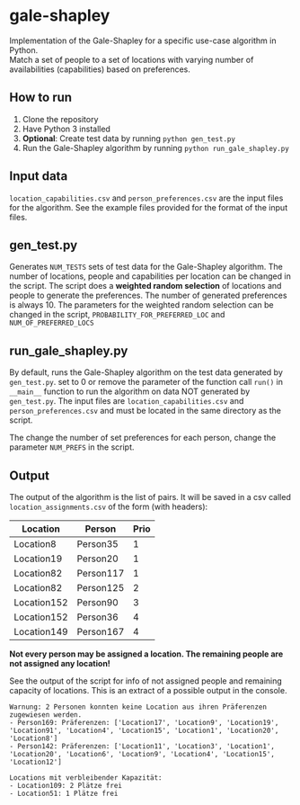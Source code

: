 # gale-shapley
Implementation of the Gale-Shapley for a specific use-case algorithm in Python.   
Match a set of people to a set of locations with varying number of availabilities (capabilities) based on preferences.

## How to run
1. Clone the repository
2. Have Python 3 installed
3. **Optional**: Create test data by running `python gen_test.py`
3. Run the Gale-Shapley algorithm by running `python run_gale_shapley.py`

## Input data
``location_capabilities.csv`` and ``person_preferences.csv`` are the input files for the algorithm.
See the example files provided for the format of the input files.

## gen_test.py
Generates `NUM_TESTS` sets of test data for the Gale-Shapley algorithm. The number of locations, people and capabilities per location can be changed in the script.
The script does a **weighted random selection** of locations and people to generate the preferences. The number of generated preferences is always 10. The parameters for the weighted random selection can be changed in the script, `PROBABILITY_FOR_PREFERRED_LOC` and `NUM_OF_PREFERRED_LOCS`

## run_gale_shapley.py
By default, runs the Gale-Shapley algorithm on the test data generated by ``gen_test.py``.
set to 0 or remove the parameter of the function call `run()` in `__main__` function to run the algorithm on data NOT generated by `gen_test.py`.
The input files are ``location_capabilities.csv`` and ``person_preferences.csv`` and must be located in the same directory as the script.

The change the number of set preferences for each person, change the parameter `NUM_PREFS` in the script.

## Output
The output of the algorithm is the list of pairs. It will be saved in a csv called `location_assignments.csv` of the form (with headers):

|Location   |Person   |Prio
|-----------|---------|----
|Location8  |Person35 |1
|Location19 |Person20 |1
|Location82 |Person117|1
|Location82 |Person125|2
|Location152|Person90 |3
|Location152|Person36 |4
|Location149|Person167|4

**Not every person may be assigned a location. The remaining people are not assigned any location!**

See the output of the script for info of not assigned people and remaining capacity of locations.
This is an extract of a possible output in the console.

    Warnung: 2 Personen konnten keine Location aus ihren Präferenzen zugewiesen werden.
    - Person169: Präferenzen: ['Location17', 'Location9', 'Location19', 'Location91', 'Location4', 'Location15', 'Location1', 'Location20', 'Location8']
    - Person142: Präferenzen: ['Location11', 'Location3', 'Location1', 'Location20', 'Location6', 'Location9', 'Location4', 'Location15', 'Location12']

    Locations mit verbleibender Kapazität:
    - Location109: 2 Plätze frei
    - Location51: 1 Plätze frei
